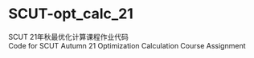 # SCUT-opt_calc_21
SCUT 21年秋最优化计算课程作业代码  
Code for SCUT Autumn 21 Optimization Calculation Course Assignment
